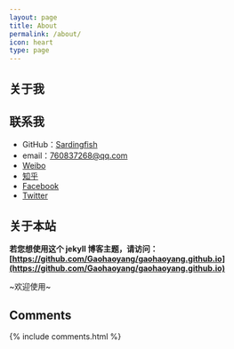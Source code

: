 ```yaml
---
layout: page
title: About
permalink: /about/
icon: heart
type: page
---
```




## 关于我





## 联系我

* GitHub：[Sardingfish](https://github.com/Sardingfish)
* email：760837268@qq.com
* [Weibo]()
* [知乎]()
* [Facebook]()
* [Twitter]()

## 关于本站

**若您想使用这个 jekyll 博客主题，请访问：[https://github.com/Gaohaoyang/gaohaoyang.github.io](https://github.com/Gaohaoyang/gaohaoyang.github.io)**

~欢迎使用~

## Comments

{% include comments.html %}
